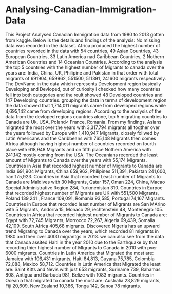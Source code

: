 # Analysing-Canadian-Immigration-Data
This Project Analysed Canadian Immigration data from 1980 to 2013 gotten from kaggle.
Below is the details and findings of the analysis:
No missing data was recorded in the dataset.
Africa produced the highest number of countries revorded in the data with 54 countries, 49 Asian Countries, 43 European Countries, 33 Latin America nad Caribbean Countries, 2 Nothern American Countries and 14 Oceanian Countries.
According to the analysis the top 5 countries with the highest number of Migrants to canada over the years are: India, China, UK, Philipine and Pakistan in that order with total migrants of 691904, 659962, 551500, 511391, 241600 migrants  respectively.
The DevName in the data which represents Development region basically Developing and Devloped, out of curiosity i checked how many countries fell into both categories and the reult showed 48 Developed countries and 147 Developing countries.
grouping the data in terms of development region the data showed that 1,714,011 migrants came from developed regions while 4,695,142 came from developing regions.
According to the analysis of the data from the devloped regions countries alone, top 5 migrating countries to Canada  are Uk, USA, Poland< France, Romania.
From my findings, Asians migrated the most over the years with 3,317,794 migrants all togther over the years followed by Europe with 1,410,947 Migrants, closely follwed by Latin Americans and the Caribbeans with 765,148 Migrants then comes Africa although having highest number of countries recorded on fourth place with 618,948 Migrants and on fifth place Nothern America with 241,142 mostly coming from the USA. The Oceanians recorded the least amount of Migrants to Canada over the years with 55,174 Migrants.
Countries in Asia that recorded highest number of Migrants to Canada are India 691,904 Migrants, China 659,962, Philipines 511,391, Pakistan 241,600, Iran 175,923.
Countries in Asia that recorded Least number of Migrants to Canada are Maldives with 30 Migrants, Qatar 157, Oman 224, China, Macao Special Administrative Region 284, Turkmenistan 310.
Countries in Eurpoe that recorded highest number of Migrants are UK with 	551,500 Migrants, Poland 	139,241 , France 109,091, Romania 93,585, Portugal 74,167 Migrants.
Countries in Eurpoe that recorded least number of Migrants are San MArino with 5 Migrants, Andorra 15, Monaco 29, iechtenstein 48, Montenegro 105.
Countries in Africa that recorded highest number of Migrants to Canada are: Eqypt with 72,745 Migrants, Morrocco 72,267, Algeria 69,439, Somalia 42,109, South Africa 405,68 migrants.
Discovered Nigeria has an upward trend Migrating to Canada over the years, which recorded 81 migrants in 1980 and then over 4000 migrantgs in 2013.
we can also see from the data that Canada assited Haiti in the year 2010 due to the Earthquake by that recording thier highest number of MIgrants to Canada in 2010 with pver 6000 migrants.
Countries in Latin America that Migrated the most are: Jamaica with 106,431 migrants, Haiti 84,813, Guyana 75,785, Colombia 72,088, Mexico 	58,712.
Countries in Latin America that Migrated the least are: Saint Kitts and Nevis with just 653 migrants, Suriname 739, Bahamas 808, Antigua and Barbuda 981, Belize with 1083 migrants.
Countries in Oceania that migrated to canada the most are: Australia 23,829 migrants, Fiji 20,609, New Zealand 10,386, Tonga 142, Sanoa 78 migrants.
